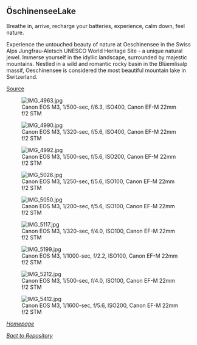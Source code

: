 ## ÖschinenseeLake

Breathe in, arrive, recharge your batteries, experience, calm down, feel nature.

Experience the untouched beauty of nature at Oeschinensee in the Swiss Alps Jungfrau-Aletsch UNESCO World Heritage Site - a unique natural jewel. Immerse yourself in the idyllic landscape, surrounded by majestic mountains. Nestled in a wild and romantic rocky basin in the Blüemlisalp massif, Oeschinensee is considered the most beautiful mountain lake in Switzerland.

[Source](https://www.oeschinensee.ch/en/)

<link rel='stylesheet' href='/Shutter101/css/photo-tile.css'>
<div class='gallery'>
	<figure>
		<img src='/Shutter101/photos/ÖschinenseeLake/img/IMG_4963.jpg' alt='IMG_4963.jpg'>
		<figcaption>Canon EOS M3, 1/500-sec, f/6.3, ISO400, Canon EF-M 22mm f/2 STM</figcaption>
	</figure>
	<figure>
		<img src='/Shutter101/photos/ÖschinenseeLake/img/IMG_4990.jpg' alt='IMG_4990.jpg'>
		<figcaption>Canon EOS M3, 1/320-sec, f/5.6, ISO400, Canon EF-M 22mm f/2 STM</figcaption>
	</figure>
	<figure>
		<img src='/Shutter101/photos/ÖschinenseeLake/img/IMG_4992.jpg' alt='IMG_4992.jpg'>
		<figcaption>Canon EOS M3, 1/500-sec, f/5.6, ISO200, Canon EF-M 22mm f/2 STM</figcaption>
	</figure>
	<figure>
		<img src='/Shutter101/photos/ÖschinenseeLake/img/IMG_5026.jpg' alt='IMG_5026.jpg'>
		<figcaption>Canon EOS M3, 1/250-sec, f/5.6, ISO100, Canon EF-M 22mm f/2 STM</figcaption>
	</figure>
	<figure>
		<img src='/Shutter101/photos/ÖschinenseeLake/img/IMG_5050.jpg' alt='IMG_5050.jpg'>
		<figcaption>Canon EOS M3, 1/200-sec, f/5.6, ISO100, Canon EF-M 22mm f/2 STM</figcaption>
	</figure>
	<figure>
		<img src='/Shutter101/photos/ÖschinenseeLake/img/IMG_5117.jpg' alt='IMG_5117.jpg'>
		<figcaption>Canon EOS M3, 1/320-sec, f/4.0, ISO100, Canon EF-M 22mm f/2 STM</figcaption>
	</figure>
	<figure>
		<img src='/Shutter101/photos/ÖschinenseeLake/img/IMG_5199.jpg' alt='IMG_5199.jpg'>
		<figcaption>Canon EOS M3, 1/1000-sec, f/2.2, ISO100, Canon EF-M 22mm f/2 STM</figcaption>
	</figure>
	<figure>
		<img src='/Shutter101/photos/ÖschinenseeLake/img/IMG_5212.jpg' alt='IMG_5212.jpg'>
		<figcaption>Canon EOS M3, 1/500-sec, f/4.0, ISO100, Canon EF-M 22mm f/2 STM</figcaption>
	</figure>
	<figure>
		<img src='/Shutter101/photos/ÖschinenseeLake/img/IMG_5412.jpg' alt='IMG_5412.jpg'>
		<figcaption>Canon EOS M3, 1/1600-sec, f/5.6, ISO200, Canon EF-M 22mm f/2 STM</figcaption>
	</figure>
</div>

*[Homepage](README.md)*

*[Bact to Repository](https://github.com/23W-GBAC/Shutter101/tree/main)*
